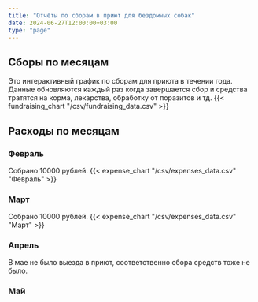 ```yaml
---
title: "Отчёты по сборам в приют для бездомных собак"
date: 2024-06-27T12:00:00+03:00
type: "page"
---
```

## Сборы по месяцам
Это интерактивный график по сборам для приюта в течении года. Данные обновляются каждый раз когда завершается сбор и средства тратятся на корма, лекарства, обработку от поразитов и тд.
{{< fundraising_chart "/csv/fundraising_data.csv" >}}
## Расходы по месяцам
### Февраль
Собрано 10000 рублей.
{{< expense_chart "/csv/expenses_data.csv" "Февраль" >}}
### Март
Собрано 10000 рублей.
{{< expense_chart "/csv/expenses_data.csv" "Март" >}}
### Апрель
В мае не было выезда в приют, соответственно сбора средств тоже не было.
### Май


